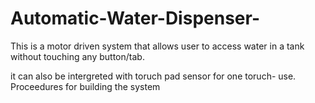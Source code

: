 # Automatic-Water-Dispenser-
This is a motor driven system that allows user to access water in a tank without touching any button/tab.

it can also be intergreted with toruch pad sensor for one toruch- use.
Proceedures for building the system
